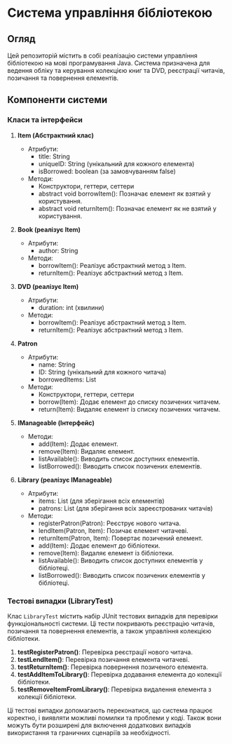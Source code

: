 # Система управління бібліотекою

## Огляд

Цей репозиторій містить в собі реалізацію системи управління бібліотекою на мові програмування Java. Система призначена для ведення обліку та керування колекцією книг та DVD, реєстрації читачів, позичання та повернення елементів.

## Компоненти системи

### Класи та інтерфейси

1. **Item (Абстрактний клас)**
   - Атрибути:
     - title: String
     - uniqueID: String (унікальний для кожного елемента)
     - isBorrowed: boolean (за замовчуванням false)
   - Методи:
     - Конструктори, геттери, сеттери
     - abstract void borrowItem(): Позначає елемент як взятий у користування.
     - abstract void returnItem(): Позначає елемент як не взятий у користування.

2. **Book (реалізує Item)**
   - Атрибути:
     - author: String
   - Методи:
     - borrowItem(): Реалізує абстрактний метод з Item.
     - returnItem(): Реалізує абстрактний метод з Item.

3. **DVD (реалізує Item)**
   - Атрибути:
     - duration: int (хвилини)
   - Методи:
     - borrowItem(): Реалізує абстрактний метод з Item.
     - returnItem(): Реалізує абстрактний метод з Item.

4. **Patron**
   - Атрибути:
     - name: String
     - ID: String (унікальний для кожного читача)
     - borrowedItems: List
   - Методи:
     - Конструктори, геттери, сеттери
     - borrow(Item): Додає елемент до списку позичених читачем.
     - return(Item): Видаляє елемент із списку позичених читачем.

5. **IManageable (Інтерфейс)**
   - Методи:
     - add(Item): Додає елемент.
     - remove(Item): Видаляє елемент.
     - listAvailable(): Виводить список доступних елементів.
     - listBorrowed(): Виводить список позичених елементів.

6. **Library (реалізує IManageable)**
   - Атрибути:
     - items: List (для зберігання всіх елементів)
     - patrons: List (для зберігання всіх зареєстрованих читачів)
   - Методи:
     - registerPatron(Patron): Реєструє нового читача.
     - lendItem(Patron, Item): Позичає елемент читачеві.
     - returnItem(Patron, Item): Повертає позичений елемент.
     - add(Item): Додає елемент до бібліотеки.
     - remove(Item): Видаляє елемент із бібліотеки.
     - listAvailable(): Виводить список доступних елементів у бібліотеці.
     - listBorrowed(): Виводить список позичених елементів у бібліотеці.

### Тестові випадки (LibraryTest)

Клас `LibraryTest` містить набір JUnit тестових випадків для перевірки функціональності системи. Ці тести покривають реєстрацію читачів, позичання та повернення елементів, а також управління колекцією бібліотеки.

1. **testRegisterPatron()**: Перевірка реєстрації нового читача.
2. **testLendItem()**: Перевірка позичання елемента читачеві.
3. **testReturnItem()**: Перевірка повернення позиченого елемента.
4. **testAddItemToLibrary()**: Перевірка додавання елемента до колекції бібліотеки.
5. **testRemoveItemFromLibrary()**: Перевірка видалення елемента з колекції бібліотеки.

Ці тестові випадки допомагають переконатися, що система працює коректно, і виявляти можливі помилки та проблеми у коді. Також вони можуть бути розширені для включення додаткових випадків використання та граничних сценаріїв за необхідності.
